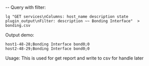 -- Query with filter:
```
lq "GET services\nColumns: host_name description state plugin_output\nFilter: description ~~ Bonding Interface"  > bonding.csv
```

Output demo:
```
host1-48-28;Bonding Interface bond0;0
host2-48-29;Bonding Interface bond0;0
```

Usage: This is used for get report and write to csv for handle later

